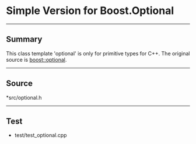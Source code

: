 # Simple Version for Boost.Optional

----
## Summary
This class template 'optional' is only for primitive types for C++.
The original source is [boost::optional](http://www.boost.org/doc/libs/1_61_0/libs/optional/doc/html/index.html).

----
## Source
*src/optional.h

----
## Test
* test/test_optional.cpp
